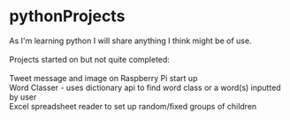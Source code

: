 # pythonProjects
As I'm learning python I will share anything I think might be of use.
<br /><br />
Projects started on but not quite completed:<br />
<br />
Tweet message and image on Raspberry Pi start up<br />
Word Classer - uses dictionary api to find word class or a word(s) inputted by user<br />
Excel spreadsheet reader to set up random/fixed groups of children<br />
